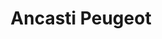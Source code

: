 ---
title: "Ancasti Peugeot"
url: /san-fernando-del-valle-de-catamarca/ancasti-peugeot/
shop: coche
---
